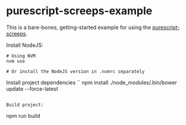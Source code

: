 # purescript-screeps-example

This is a bare-bones, getting-started example for using the [purescript-screeps](https://github.com/hoodunit/purescript-screeps).

Install NodeJS:

```
# Using NVM
nvm use

# Or install the NodeJS version in .nvmrc separately
```

Install project dependencies
``
npm install
./node_modules/.bin/bower update --force-latest
```

Build project:
```
npm run build
```